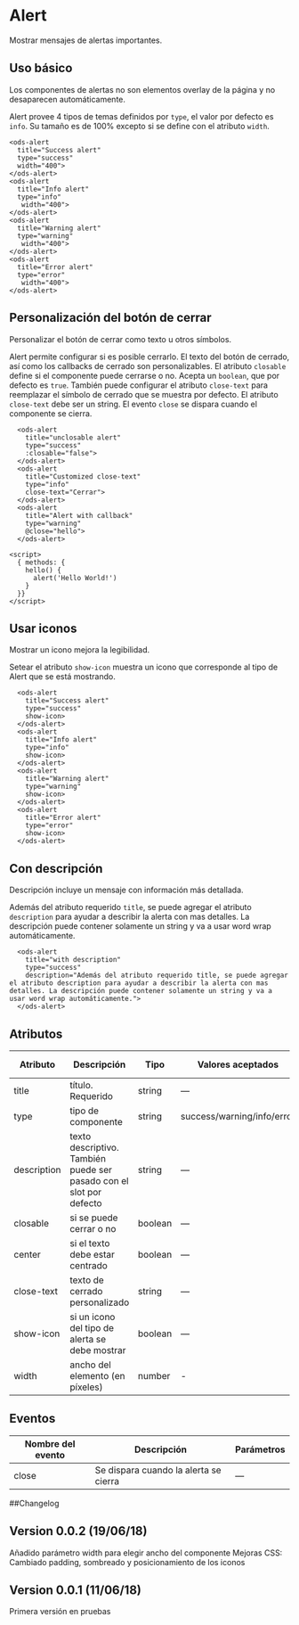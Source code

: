 # Alert

Mostrar mensajes de alertas importantes.

## Uso básico

Los componentes de alertas no son elementos overlay de la página y no desaparecen automáticamente.

Alert provee 4 tipos de temas definidos por `type`, el valor por defecto es `info`. Su tamaño es de 100% excepto si se define con el atributo `width`.


```
<ods-alert
  title="Success alert"
  type="success"
  width="400">
</ods-alert>
<ods-alert
  title="Info alert"
  type="info"
   width="400">
</ods-alert>
<ods-alert
  title="Warning alert"
  type="warning"
   width="400">
</ods-alert>
<ods-alert
  title="Error alert"
  type="error"
   width="400">
</ods-alert>
```


## Personalización del botón de cerrar

Personalizar el botón de cerrar como texto u otros símbolos.

Alert permite configurar si es posible cerrarlo. El texto del botón de cerrado, así como los callbacks de cerrado son personalizables. El atributo `closable` define si el componente puede cerrarse o no. Acepta un `boolean`, que por defecto es `true`. También puede configurar el atributo `close-text` para reemplazar el símbolo de cerrado que se muestra por defecto. El atributo `close-text` debe ser un string. El evento `close` se dispara cuando el componente se cierra.


```
  <ods-alert
    title="unclosable alert"
    type="success"
    :closable="false">
  </ods-alert>
  <ods-alert
    title="Customized close-text"
    type="info"
    close-text="Cerrar">
  </ods-alert>
  <ods-alert
    title="Alert with callback"
    type="warning"
    @close="hello">
  </ods-alert>

<script>
  { methods: {
    hello() {
      alert('Hello World!')
    }
  }}
</script>
```


##  Usar iconos

Mostrar un icono mejora la legibilidad.

Setear el atributo `show-icon` muestra un icono que corresponde al tipo de Alert que se está mostrando.


```
  <ods-alert
    title="Success alert"
    type="success"
    show-icon>
  </ods-alert>
  <ods-alert
    title="Info alert"
    type="info"
    show-icon>
  </ods-alert>
  <ods-alert
    title="Warning alert"
    type="warning"
    show-icon>
  </ods-alert>
  <ods-alert
    title="Error alert"
    type="error"
    show-icon>
  </ods-alert>
```

##  Con descripción

Descripción incluye un mensaje con información más detallada.

Además del atributo requerido `title`, se puede agregar el atributo `description` para ayudar a describir la alerta con mas detalles. La descripción puede contener solamente un string y va a usar word wrap automáticamente.

```
  <ods-alert
    title="with description"
    type="success"
    description="Además del atributo requerido title, se puede agregar el atributo description para ayudar a describir la alerta con mas detalles. La descripción puede contener solamente un string y va a usar word wrap automáticamente.">
  </ods-alert>
```
## Atributos
| Atributo    | Descripción                              | Tipo    | Valores aceptados          | Por defecto |
| ----------- | ---------------------------------------- | ------- | -------------------------- | ----------- |
| title       | título. Requerido                        | string  | —                          | —           |
| type        | tipo de componente                       | string  | success/warning/info/error | info        |
| description | texto descriptivo. También puede ser pasado con el slot por defecto | string  | —                          | —           |
| closable    | si se puede cerrar o no                  | boolean | —                          | true        |
| center      | si el texto debe estar centrado          | boolean | —                          | false       |
| close-text  | texto de cerrado personalizado           | string  | —                          | —           |
| show-icon   | si un icono del tipo de alerta se debe mostrar | boolean | —                          | false       |
| width       | ancho del elemento (en píxeles)          | number | -                          | 100%       |


## Eventos
| Nombre del evento | Descripción                           | Parámetros |
| ----------------- | ------------------------------------- | ---------- |
| close             | Se dispara cuando la alerta se cierra | —          |


##Changelog

## Version 0.0.2 (19/06/18)

Añadido parámetro width para elegir ancho del componente
Mejoras CSS: Cambiado padding, sombreado y posicionamiento de los iconos



## Version 0.0.1 (11/06/18)

Primera versión en pruebas